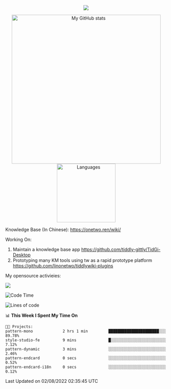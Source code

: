 <a href="https://github.com/linonetwo">
    <p align="center">
        <img src="https://github-profile-trophy.vercel.app/?username=linonetwo&column=7&theme=onedark"/>
    </p>
</a>
<a align="center" href="https://github.com/linonetwo">
  <p align="center">
    <img src="https://github-readme-stats.vercel.app/api?username=linonetwo&show_icons=true&count_private=true" alt="My GitHub stats" width="465"/>
    <img src="https://github-readme-stats.vercel.app/api/top-langs/?username=linonetwo&layout=compact&langs_count=10" alt="Languages" height="183">
  </p>
</a>

Knowledge Base (In Chinese): https://onetwo.ren/wiki/

Working On: 

1. Maintain a knowledge base app https://github.com/tiddly-gittly/TidGi-Desktop
1. Prototyping many KM tools using tw as a rapid prototype platform https://github.com/linonetwo/tiddlywiki-plugins

My opensource activieies:

![](https://visitor-badge.glitch.me/badge?page_id=linonetwo.linonetwo)

<!--START_SECTION:waka-->
![Code Time](http://img.shields.io/badge/Code%20Time-0%20secs-blue)

![Lines of code](https://img.shields.io/badge/From%20Hello%20World%20I%27ve%20Written-2%20Million%20lines%20of%20code-blue)

📊 **This Week I Spent My Time On** 

```text
🐱‍💻 Projects: 
pattern-mono             2 hrs 1 min         ██████████████████████░░░   89.78% 
style-studio-fe          9 mins              █░░░░░░░░░░░░░░░░░░░░░░░░   7.12% 
pattern-dynamic          3 mins              ░░░░░░░░░░░░░░░░░░░░░░░░░   2.46% 
pattern-endcard          0 secs              ░░░░░░░░░░░░░░░░░░░░░░░░░   0.52% 
pattern-endcard-i18n     0 secs              ░░░░░░░░░░░░░░░░░░░░░░░░░   0.12%

```


 Last Updated on 02/08/2022 02:35:45 UTC
<!--END_SECTION:waka-->
